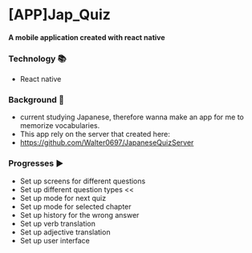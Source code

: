 # [APP]Jap_Quiz

#### A mobile application created with react native

### Technology :books:
- React native

### Background :sunrise_over_mountains:
- current studying Japanese, therefore wanna make an app for me to memorize vocabularies.
- This app rely on the server that created here:
- https://github.com/Walter0697/JapaneseQuizServer

### Progresses :arrow_forward:
- Set up screens for different questions
- Set up different question types << 
- Set up mode for next quiz
- Set up mode for selected chapter
- Set up history for the wrong answer
- Set up verb translation
- Set up adjective translation
- Set up user interface

